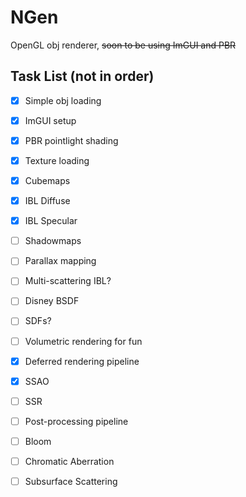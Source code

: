# NGen
 OpenGL obj renderer, ~~soon to be using ImGUI and PBR~~

## Task List (not in order)
- [X] Simple obj loading
- [X] ImGUI setup
- [x] PBR pointlight shading
- [X] Texture loading
- [x] Cubemaps
- [X] IBL Diffuse
- [X] IBL Specular
- [ ] Shadowmaps
- [ ] Parallax mapping
- [ ] Multi-scattering IBL?
- [ ] Disney BSDF
- [ ] SDFs?
- [ ] Volumetric rendering for fun
- [X] Deferred rendering pipeline
- [X] SSAO
- [ ] SSR
- [ ] Post-processing pipeline
- [ ] Bloom
- [ ] Chromatic Aberration
- [ ] Subsurface Scattering


